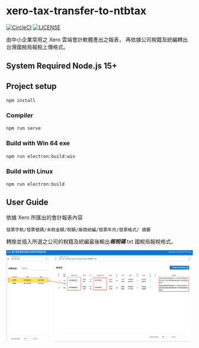 # xero-tax-transfer-to-ntbtax

<div>

[![CircleCI](https://dl.circleci.com/status-badge/img/gh/HKChen/xero-tax-transfer-to-ntbtax/tree/main.svg?style=shield)](https://dl.circleci.com/status-badge/redirect/gh/HKChen/xero-tax-transfer-to-ntbtax/tree/main)
[![LICENSE](https://badgen.net/github/license/hkchen/xero-tax-transfer-to-ntbtax)](LICENSE)

</div>

由中小企業常用之 Xero 雲端會計軟體產出之報表，
再依據公司稅籍及統編轉出台灣國稅局報稅上傳格式。

## System Required Node.js 15+

## Project setup
```
npm install
```

### Compiler
```
npm run serve
```

### Build with Win 64 exe
```
npm run electron:build:win 
```

### Build with Linux
```
npm run electron:build
```

## User Guide
依據 Xero 所匯出的會計報表內容
```
發票字軌/發票號碼/未稅金額/稅額/廠商統編/發票年月/發票格式/ 摘要
```
轉換並插入所選之公司的稅籍及統編最後輸出***報稅碼*** txt 國稅局報稅格式。

![image](https://github.com/HKChen/xero-tax-transfer-to-ntbtax/blob/main/test_file/descrption_img/info.png)
